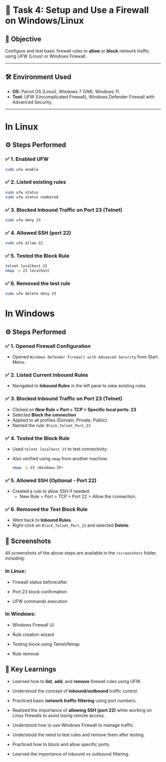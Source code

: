 # 🔐 Task 4: Setup and Use a Firewall on Windows/Linux

## 🎯 Objective

Configure and test basic firewall rules to **allow** or **block** network traffic using UFW (Linux) or Windows Firewall.

---

## 🛠️ Environment Used

- **OS:** Parrot OS (Linux), Windows 7 (VM), Windows 11.
- **Tool:** UFW (Uncomplicated Firewall),  Windows Defender Firewall with Advanced Security.


---

# In Linux

## ⚙️ Steps Performed

### ✅ 1. Enabled UFW

```bash
sudo ufw enable
```

### ✅ 2. Listed existing rules

```bash
sudo ufw status
sudo ufw status numbered
```

### ✅ 3. Blocked Inbound Traffic on Port 23 (Telnet)

```bash
sudo ufw deny 23
```

### ✅ 4. Allowed SSH (port 22)

```bash
sudo ufw allow 22
```

### ✅ 5. Tested the Block Rule

```bash
telnet localhost 23
nmap -p 23 localhost
```

### ✅ 6. Removed the test rule

```bash
sudo ufw delete deny 23
```
# In Windows

 ## ⚙️ Steps Performed

### ✅ 1. Opened Firewall Configuration

- Opened `Windows Defender Firewall with Advanced Security` from Start Menu.

### ✅ 2. Listed Current Inbound Rules

- Navigated to **Inbound Rules** in the left pane to view existing rules.

### ✅ 3. Blocked Inbound Traffic on Port 23 (Telnet)

- Clicked on **New Rule > Port > TCP > Specific local ports: 23**
- Selected **Block the connection**
- Applied to all profiles (Domain, Private, Public)
- Named the rule: `Block_Telnet_Port_23`

### ✅ 4. Tested the Block Rule

- Used `telnet localhost 23` to test connectivity.
- Also verified using `nmap` from another machine:

  ```bash
  nmap -p 23 <Windows-IP>
  ```
### ✅ 5. Allowed SSH (Optional - Port 22)

- Created a rule to allow SSH if needed:
  - New Rule > Port > TCP > Port 22 > Allow the connection.

### ✅ 6. Removed the Test Block Rule

- Went back to **Inbound Rules**.
- Right-click on `Block_Telnet_Port_23` and selected **Delete**.



## 📸 Screenshots

All screenshots of the above steps are available in the `/screenshots` folder, including:

### In Linux:

- Firewall status before/after
    
- Port 23 block confirmation
    
- UFW commands execution

### In Windows:

- Windows Firewall UI

- Rule creation wizard

- Testing block using Telnet/Nmap

- Rule removal



## 🧠 Key Learnings

- Learned how to **list**, **add**, and **remove** firewall rules using UFW.
    
- Understood the concept of **inbound/outbound** traffic control.
    
- Practiced basic **network traffic filtering** using port numbers.
    
- Realized the importance of **allowing SSH (port 22)** while working on Linux firewalls to avoid losing remote access.
 
- Understood how to use Windows Firewall to manage traffic.
  
- Understood the need to test rules and remove them after testing.

- Practiced how to block and allow specific ports.

- Learned the importance of inbound vs outbound filtering.
